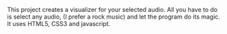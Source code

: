 This project creates a visualizer for your selected audio. All you have to do is select any audio, (I prefer a rock music) and let the program do its magic.
It uses HTML5, CSS3 and javascript.
